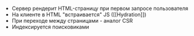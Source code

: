 - Сервер рендерит HTML-страницу при первом запросе пользователя
- На клиенте в HTML "встраивается" JS ([[Hydration]])
- При переходе между страницами - аналог CSR
- Индексируется поисковиками